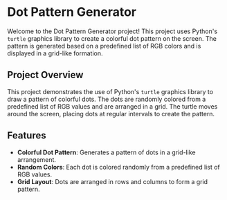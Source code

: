 # Dot Pattern Generator

Welcome to the Dot Pattern Generator project! This project uses Python's `turtle` graphics library to create a colorful dot pattern on the screen. The pattern is generated based on a predefined list of RGB colors and is displayed in a grid-like formation.

## Project Overview

This project demonstrates the use of Python's `turtle` graphics library to draw a pattern of colorful dots. The dots are randomly colored from a predefined list of RGB values and are arranged in a grid. The turtle moves around the screen, placing dots at regular intervals to create the pattern.

## Features

- **Colorful Dot Pattern**: Generates a pattern of dots in a grid-like arrangement.
- **Random Colors**: Each dot is colored randomly from a predefined list of RGB values.
- **Grid Layout**: Dots are arranged in rows and columns to form a grid pattern.

